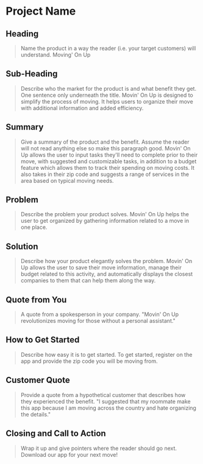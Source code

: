 # Project Name #

<!-- 
> This material was originally posted [here](http://www.quora.com/What-is-Amazons-approach-to-product-development-and-product-management). It is reproduced here for posterities sake.

There is an approach called "working backwards" that is widely used at Amazon. They work backwards from the customer, rather than starting with an idea for a product and trying to bolt customers onto it. While working backwards can be applied to any specific product decision, using this approach is especially important when developing new products or features.

For new initiatives a product manager typically starts by writing an internal press release announcing the finished product. The target audience for the press release is the new/updated product's customers, which can be retail customers or internal users of a tool or technology. Internal press releases are centered around the customer problem, how current solutions (internal or external) fail, and how the new product will blow away existing solutions.

If the benefits listed don't sound very interesting or exciting to customers, then perhaps they're not (and shouldn't be built). Instead, the product manager should keep iterating on the press release until they've come up with benefits that actually sound like benefits. Iterating on a press release is a lot less expensive than iterating on the product itself (and quicker!).

If the press release is more than a page and a half, it is probably too long. Keep it simple. 3-4 sentences for most paragraphs. Cut out the fat. Don't make it into a spec. You can accompany the press release with a FAQ that answers all of the other business or execution questions so the press release can stay focused on what the customer gets. My rule of thumb is that if the press release is hard to write, then the product is probably going to suck. Keep working at it until the outline for each paragraph flows. 

Oh, and I also like to write press-releases in what I call "Oprah-speak" for mainstream consumer products. Imagine you're sitting on Oprah's couch and have just explained the product to her, and then you listen as she explains it to her audience. That's "Oprah-speak", not "Geek-speak".

Once the project moves into development, the press release can be used as a touchstone; a guiding light. The product team can ask themselves, "Are we building what is in the press release?" If they find they're spending time building things that aren't in the press release (overbuilding), they need to ask themselves why. This keeps product development focused on achieving the customer benefits and not building extraneous stuff that takes longer to build, takes resources to maintain, and doesn't provide real customer benefit (at least not enough to warrant inclusion in the press release).
 -->
 
## Heading ##
  > Name the product in a way the reader (i.e. your target customers) will understand.
  Moving' On Up

## Sub-Heading ##
  > Describe who the market for the product is and what benefit they get. One sentence only underneath the title.
  Movin' On Up is designed to simplify the process of moving. It helps users to organize their move with additional information and added efficiency. 

## Summary ##
  > Give a summary of the product and the benefit. Assume the reader will not read anything else so make this paragraph good.
  Movin' On Up allows the user to input tasks they'll need to complete prior to their move, with suggested and customizable tasks, in addition to a budget feature which allows them to track their spending on moving costs. It also takes in their zip code and suggests a range of services in the area based on typical moving needs. 

## Problem ##
  > Describe the problem your product solves.
  Movin' On Up helps the user to get organized by gathering information related to a move in one place. 

## Solution ##
  > Describe how your product elegantly solves the problem.
  Movin' On Up allows the user to save their move information, manage their budget related to this activity, and automatically displays the closest companies to them that can help them along the way.

## Quote from You ##
  > A quote from a spokesperson in your company.
  "Movin' On Up revolutionizes moving for those without a personal assistant."

## How to Get Started ##
  > Describe how easy it is to get started.
  To get started, register on the app and provide the zip code you will be moving from. 

## Customer Quote ##
  > Provide a quote from a hypothetical customer that describes how they experienced the benefit.
  "I suggested that my roommate make this app because I am moving across the country and hate organizing the details."

## Closing and Call to Action ##
  > Wrap it up and give pointers where the reader should go next.
  Download our app for your next move! 
